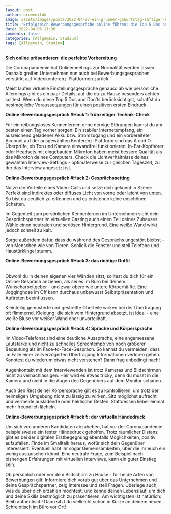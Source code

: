 ```yaml
---
layout: post
author: bromenituk
image: assets/images/posts/2022-04-27-ein-gruener-geburtstag-saftiger-karottenkuchen.png
title: "Erfolgreich Bewerbungsgespräche online führen: die Top 5 Dos and Don’ts für dein virtuelles Vorstellungsgespräch"
date: 2022-04-06 11:36
comments: false
categories: [Allgemein, Studium]
tags: [Allgemein, Studium]
---
```

<p><strong>Sich online präsentieren: die perfekte Vorbereitung</strong></p>

<p>Die Coronapandemie hat Onlinemeetings zur Normalität werden lassen. Deshalb greifen Unternehmen nun auch bei Bewerbungsgesprächen verstärkt auf Videokonferenz-Plattformen zurück.</p>

<p>Meist laufen virtuelle Einstellungsgespräche genauso ab wie persönliche. Allerdings gibt es ein paar Details, auf die du zu Hause besonders achten solltest. Wenn du diese Top 5 Dos and Don’ts berücksichtigst, schaffst du bestmögliche Voraussetzungen für einen positiven ersten Eindruck.</p>

<p><strong>Online-Bewerbungsgespräch #Hack 1: frühzeitiger Technik-Check</strong></p>

<p>Für ein reibungsloses Kennenlernen ohne nervige Störungen kannst du am besten einen Tag vorher sorgen: Ein stabiler Internetempfang, ein ausreichend geladener Akku bzw. Stromzugang und ein vorbereiteter Account auf der ausgewählten Konferenz-Plattform sind das A und O. Überprüfe, ob Ton und Kamera einwandfrei funktionieren. In-Ear-Kopfhörer oder Headsets mit eingebautem Mikrofon haben meist bessere Qualität als das Mikrofon deines Computers. Check die Lichtverhältnisse deines gewählten Interview-Settings - optimalerweise zur gleichen Tageszeit, zu der das Interview angesetzt ist.</p>

<p><strong>Online-Bewerbungsgespräch #Hack 2: Gesprächssetting</strong></p>

<p>​​Nutze die Vorteile eines Video-Calls und setze dich gekonnt in Szene: Perfekt sind indirektes oder diffuses Licht von vorne oder leicht von unten. So bist du deutlich zu erkennen und es entstehen keine unschönen Schatten.&nbsp;</p>

<p>Im Gegenteil zum persönlichen Kennenlernen im Unternehmen sieht dein Gesprächspartner im virtuellen Casting auch einen Teil deines Zuhauses. Wähle einen neutralen und seriösen Hintergrund. Eine weiße Wand wirkt jedoch schnell zu kalt.</p>

<p>Sorge außerdem dafür, dass du während des Gesprächs ungestört bleibst - von Menschen wie von Tieren. Schließ die Fenster und stell Telefone und Haustürklingel stumm.</p>

<p><strong>Online-Bewerbungsgespräch #Hack 3: das richtige Outfit</strong></p>

<p><br>Obwohl du in deinen eigenen vier Wänden sitzt, solltest du dich für ein Online-Gespräch anziehen, als sei es im Büro bei deinem Wunscharbeitgeber - und zwar obere wie untere Körperhälfte. Eine Jogginghose im Off kann durchaus unbewusst Selbstpräsentation und Auftreten beeinflussen.</p>

<p>Kleinteilig gemusterte und gestreifte Oberteile wirken bei der Übertragung oft flimmernd. Kleidung, die sich vom Hintergrund absetzt, ist ideal - eine weiße Bluse vor weißer Wand eher unvorteilhaft.</p>

<p><strong>Online-Bewerbungsgespräch #Hack 4: Sprache und Körpersprache</strong></p>

<p>Im Video-Telefonat sind eine deutliche Aussprache, eine angemessene Lautstärke und nicht zu schnelles Sprechtempo von noch größerer Bedeutung als im Face-to-Face-Gespräch. So kannst du vermeiden, dass im Falle einer zeitverzögerten Übertragung Informationen verloren gehen. Konntest du wiederum etwas nicht verstehen? Dann frag unbedingt nach!</p>

<p>Augenkontakt mit dem Interviewenden ist trotz Kameras und Bildschirmen nicht zu vernachlässigen. Hier wird es etwas tricky, denn du musst in die Kamera und nicht in die Augen des Gegenübers auf dem Monitor schauen.</p>

<p>Auch den Rest deiner Körpersprache gilt es zu kontrollieren, um trotz der heimeligen Umgebung nicht zu lässig zu wirken. Sitz möglichst aufrecht und vermeide ausladende oder hektische Gesten. Stattdessen lieber einmal mehr freundlich lächeln.</p>

<p><strong>Online-Bewerbungsgespräch #Hack 5: der virtuelle Händedruck</strong></p>

<p>Um sich von anderen Kandidaten abzuheben, hat vor der Coronapandemie beispielsweise ein fester Händedruck geholfen. Trotz räumlicher Distanz gibt es bei der digitalen Erstbegegnung ebenfalls Möglichkeiten, positiv aufzufallen. Finde im Smalltalk heraus, wofür sich dein Gegenüber interessiert. Eventuell habt ihr sogar Gemeinsamkeiten, über die ihr euch ein wenig austauschen könnt. Eine neutrale Frage, zum Beispiel nach bisherigen Erfahrungen mit virtuellen Interviews, kann ein guter Einstieg sein.&nbsp;</p>

<p>Ob persönlich oder vor dem Bildschirm zu Hause - für beide Arten von Bewerbungen gilt: Informiere dich vorab gut über das Unternehmen und deine Gesprächspartner, zeig Interesse und stell Fragen. Überlege auch, was du über dich erzählen möchtest, und kenne deinen Lebenslauf, um dich und deine Skills bestmöglich zu präsentieren. Am wichtigsten ist natürlich: Bleib authentisch! Dann sitzt du vielleicht schon in Kürze an deinem neuen Schreibtisch im Büro vor Ort!&nbsp;</p>
